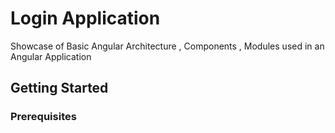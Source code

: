 # Login Application

Showcase of Basic Angular Architecture , Components , Modules used in an Angular Application

## Getting Started


### Prerequisites



